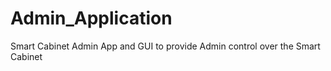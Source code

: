 # Admin_Application
Smart Cabinet Admin App and GUI to provide Admin control over the Smart Cabinet
